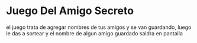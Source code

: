# Juego Del Amigo Secreto
el juego trata de agregar nombres de tus amigos y se van guardando, luego le das a sortear y el nombre de algun amigo guardado saldra en pantalla
